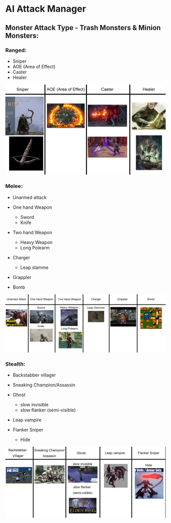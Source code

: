 # AI Attack Manager

## Monster Attack Type - Trash Monsters & Minion Monsters:

### Ranged:
- Sniper
- AOE (Area of Effect)
- Caster 
- Healer

![Ranged](images/Ranged.png?raw=true)

### Melee:
- Unarmed attack

- One hand Weapon
    - Sword
    - Knife

- Two hand Weapon
    - Heavy Weapon
    - Long Polearm

- Charger 
    - Leap slamme

- Grappler
- Bomb

![Melee](images/Melee.png?raw=true)

### Stealth:
- Backstabber villager
- Sneaking Champion/Assassin
- Ghost 
    - slow invisible
    - slow flanker (semi-visible)

- Leap vampire

- Flanker Sniper 
    - Hide

![Stealth](images/Stealth.png?raw=true)